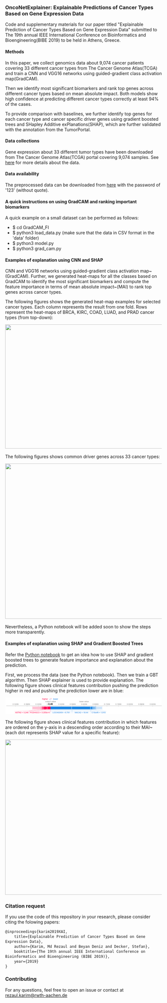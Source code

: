 ### OncoNetExplainer: Explainable Predictions of Cancer Types Based on Gene Expression Data
Code and supplementary materials for our paper titled "Explainable Prediction of Cancer Types Based on Gene Expression Data" submitted to The 19th annual IEEE International Conference on Bioinformatics and Bioengineering(BIBE 2019) to be held in Athens, Greece. 

#### Methods
In this paper, we collect genomics data about 9,074 cancer patients covering 33 different cancer types from The Cancer Genome Atlas(TCGA) and train a CNN and VGG16 networks using guided-gradient class activation map(GradCAM). 

Then we identify most significant biomarkers and rank top genes across different cancer types based on mean absolute impact. 
Both models show high confidence at predicting different cancer types correctly at least 94% of the cases. 

To provide comparison with baselines, we further identify top genes for each cancer type and cancer specific driver genes using gradient boosted trees and SHapley Additive exPlanations(SHAP), which are further validated with the annotation from the TumorPortal.

#### Data collections
Gene expression about 33 different tumor types have been downloaded from The Cancer Genome Atlas(TCGA) portal covering 9,074 samples. See [here](https://github.com/rezacsedu/XAI_Cancer_Pred/tree/master/Data) for more details about the data. 

#### Data availability
The preprocessed data can be downloaded from [here](https://data.fit.fraunhofer.de/index.php/s/4yXxzSoRgnI18XY) with the password of '123' (without quote). 

#### A quick instructions on using GradCAM and ranking important biomarkers
A quick example on a small dataset can be performed as follows: 
* $ cd GradCAM_FI
* $ python3 load_data.py (make sure that the data in CSV format in the 'data' folder)
* $ python3 model.py
* $ python3 grad_cam.py

#### Examples of explanation using CNN and SHAP
CNN and VGG16 networks using guided-gradient class activation map~(GradCAM). Further, we generated heat-maps for all the classes based on GradCAM to identify the most significant biomarkers and compute the feature importance in terms of mean absolute impact~(MAI) to rank top genes across cancer types. 

The following figures shows the generated heat-map examples for selected cancer types. Each column represents the result from one  fold. Rows represent the heat-maps of BRCA, KIRC, COAD, LUAD, and PRAD cancer types (from top-down):

<img src="https://github.com/rezacsedu/XAI_Cancer_Pred/blob/master/images/grid.png" width="1000" height="400">

The following figures shows common driver genes across 33 cancer types:

<img src="https://github.com/rezacsedu/XAI_Cancer_Pred/blob/master/images/common.png" width="600" height="500">

Nevertheless, a Python notebook will be added soon to show the steps more transparently. 

#### Examples of explanation using SHAP and Gradient Boosted Trees
Refer the [Python notebook](https://github.com/rezacsedu/XAI_Cancer_Pred/blob/master/Notebooks/GeneExpression_Classification_SHAP_XBoost.ipynb) to get an idea how to use SHAP and gradient boosted trees to generate feature importance and explanation about the prediction. 

First, we process the data (see the Python notebook). Then we train a GBT algorithm. Then SHAP explainer is used to provide explanation. The following figure shows clinical features contribution pushing the prediction higher in red and pushing the prediction lower are in blue: 

![](images/shap.png)

The following figure shows clinical features contribution in which features are ordered on the y-axis in a descending order according to their MAI~(each dot represents SHAP value for a specific feature):

<img src="https://github.com/rezacsedu/XAI_Cancer_Pred/blob/master/images/fi.png" width="600" height="500">

### Citation request
If you use the code of this repository in your research, please consider citing the folowing papers:

    @inproceedings{karim2019XAI,
        title={Explainable Prediction of Cancer Types Based on Gene Expression Data},
        author={Karim, Md Rezaul and Beyan Deniz and Decker, Stefan},
        booktitle={The 19th annual IEEE International Conference on Bioinformatics and Bioengineering (BIBE 2019)},
        year={2019}
    }

### Contributing
For any questions, feel free to open an issue or contact at rezaul.karim@rwth-aachen.de
